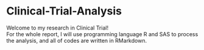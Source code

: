 # Clinical-Trial-Analysis

Welcome to my research in Clinical Trial! \
For the whole report, I will use programming language R and SAS to process the analysis, and all of codes are written in RMarkdown.
